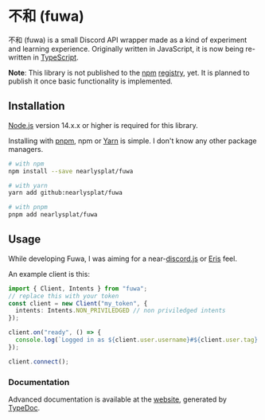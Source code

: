 # 不和 (fuwa)

不和 (fuwa) is a small Discord API wrapper made as a kind of experiment and learning experience. Originally written in JavaScript, it is now being re-written in [TypeScript](https://typescriptlang.org).

**Note**: This library is not published to the [npm](https://npmjs.com) [registry](https://registry.npmjs.com), yet. It is planned to publish it once basic functionality is implemented.

## Installation

[Node.js](https://nodejs.org) version 14.x.x or higher is required for this library.

Installing with [pnpm](https://pnpm.io), npm or [Yarn](https://yarnpkg.com) is simple. I don't know any other package managers.

```sh
# with npm
npm install --save nearlysplat/fuwa

# with yarn
yarn add github:nearlysplat/fuwa

# with pnpm
pnpm add nearlysplat/fuwa
```

## Usage

While developing Fuwa, I was aiming for a near-[discord.js](https://discord.js.org) or [Eris](https://abal.moe/Eris) feel.

An example client is this:
```ts
import { Client, Intents } from "fuwa";
// replace this with your token
const client = new Client("my_token", {
  intents: Intents.NON_PRIVILEDGED // non priviledged intents
});

client.on("ready", () => {
  console.log(`Logged in as ${client.user.username}#${client.user.tag}!`);
});

client.connect();
```

### Documentation
Advanced documentation is available at the [website](https://nearlysplat.github.io/fuwa), generated by [TypeDoc](https://typedoc.org/).

